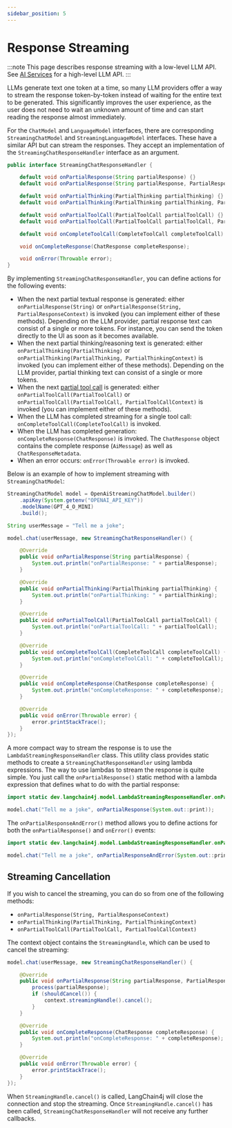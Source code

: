 ```yaml
---
sidebar_position: 5
---
```


# Response Streaming

:::note
This page describes response streaming with a low-level LLM API.
See [AI Services](/tutorials/ai-services#streaming) for a high-level LLM API.
:::

LLMs generate text one token at a time, so many LLM providers offer a way to stream the response
token-by-token instead of waiting for the entire text to be generated.
This significantly improves the user experience, as the user does not need to wait an unknown
amount of time and can start reading the response almost immediately.

For the `ChatModel` and `LanguageModel` interfaces, there are corresponding
`StreamingChatModel` and `StreamingLanguageModel` interfaces.
These have a similar API but can stream the responses.
They accept an implementation of the `StreamingChatResponseHandler` interface as an argument.

```java
public interface StreamingChatResponseHandler {

    default void onPartialResponse(String partialResponse) {}
    default void onPartialResponse(String partialResponse, PartialResponseContext context) {}

    default void onPartialThinking(PartialThinking partialThinking) {}
    default void onPartialThinking(PartialThinking partialThinking, PartialThinkingContext context) {}

    default void onPartialToolCall(PartialToolCall partialToolCall) {}
    default void onPartialToolCall(PartialToolCall partialToolCall, PartialToolCallContext context) {}

    default void onCompleteToolCall(CompleteToolCall completeToolCall) {}

    void onCompleteResponse(ChatResponse completeResponse);

    void onError(Throwable error);
}
```

By implementing `StreamingChatResponseHandler`, you can define actions for the following events:
- When the next partial textual response is generated: either `onPartialResponse(String)`
or `onPartialResponse(String, PartialResponseContext)` is invoked (you can implement either of these methods).
Depending on the LLM provider, partial response text can consist of a single or more tokens.
For instance, you can send the token directly to the UI as soon as it becomes available.
- When the next partial thinking/reasoning text is generated: either `onPartialThinking(PartialThinking)`
or `onPartialThinking(PartialThinking, PartialThinkingContext)` is invoked (you can implement either of these methods).
Depending on the LLM provider, partial thinking text can consist of a single or more tokens.
- When the next [partial tool call](/tutorials/tools#using-streamingchatmodel) is generated: either `onPartialToolCall(PartialToolCall)`
or `onPartialToolCall(PartialToolCall, PartialToolCallContext)` is invoked (you can implement either of these methods).
- When the LLM has completed streaming for a single tool call: `onCompleteToolCall(CompleteToolCall)` is invoked.
- When the LLM has completed generation: `onCompleteResponse(ChatResponse)` is invoked.
The `ChatResponse` object contains the complete response (`AiMessage`) as well as `ChatResponseMetadata`.
- When an error occurs: `onError(Throwable error)` is invoked.

Below is an example of how to implement streaming with `StreamingChatModel`:
```java
StreamingChatModel model = OpenAiStreamingChatModel.builder()
    .apiKey(System.getenv("OPENAI_API_KEY"))
    .modelName(GPT_4_O_MINI)
    .build();

String userMessage = "Tell me a joke";

model.chat(userMessage, new StreamingChatResponseHandler() {

    @Override
    public void onPartialResponse(String partialResponse) {
        System.out.println("onPartialResponse: " + partialResponse);
    }

    @Override
    public void onPartialThinking(PartialThinking partialThinking) {
        System.out.println("onPartialThinking: " + partialThinking);
    }

    @Override
    public void onPartialToolCall(PartialToolCall partialToolCall) {
        System.out.println("onPartialToolCall: " + partialToolCall);
    }

    @Override
    public void onCompleteToolCall(CompleteToolCall completeToolCall) {
        System.out.println("onCompleteToolCall: " + completeToolCall);
    }

    @Override
    public void onCompleteResponse(ChatResponse completeResponse) {
        System.out.println("onCompleteResponse: " + completeResponse);
    }

    @Override
    public void onError(Throwable error) {
        error.printStackTrace();
    }
});
```

A more compact way to stream the response is to use the `LambdaStreamingResponseHandler` class.
This utility class provides static methods to create a `StreamingChatResponseHandler` using lambda expressions.
The way to use lambdas to stream the response is quite simple. 
You just call the `onPartialResponse()` static method with a lambda expression that defines what to do with the partial response:

```java
import static dev.langchain4j.model.LambdaStreamingResponseHandler.onPartialResponse;

model.chat("Tell me a joke", onPartialResponse(System.out::print));
```

The `onPartialResponseAndError()` method allows you to define actions for both
the `onPartialResponse()` and `onError()` events:

```java
import static dev.langchain4j.model.LambdaStreamingResponseHandler.onPartialResponseAndError;

model.chat("Tell me a joke", onPartialResponseAndError(System.out::print, Throwable::printStackTrace));
```

## Streaming Cancellation

If you wish to cancel the streaming, you can do so from one of the following methods:
- `onPartialResponse(String, PartialResponseContext)`
- `onPartialThinking(PartialThinking, PartialThinkingContext)`
- `onPartialToolCall(PartialToolCall, PartialToolCallContext)`

The context object contains the `StreamingHandle`, which can be used to cancel the streaming:
```java
model.chat(userMessage, new StreamingChatResponseHandler() {

    @Override
    public void onPartialResponse(String partialResponse, PartialResponseContext context) {
        process(partialResponse);
        if (shouldCancel()) {
            context.streamingHandle().cancel();
        }
    }

    @Override
    public void onCompleteResponse(ChatResponse completeResponse) {
        System.out.println("onCompleteResponse: " + completeResponse);
    }

    @Override
    public void onError(Throwable error) {
        error.printStackTrace();
    }
});
```

When `StreamingHandle.cancel()` is called, LangChain4j will close the connection and stop the streaming.
Once `StreamingHandle.cancel()` has been called, `StreamingChatResponseHandler` will not receive any further callbacks.
